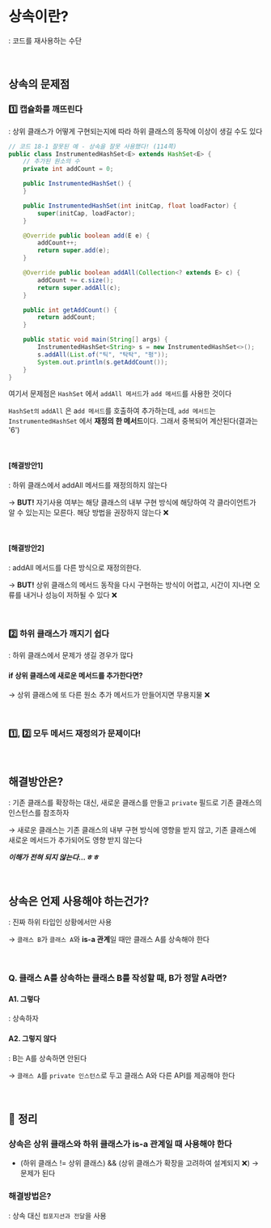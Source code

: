 # 상속이란?
: 코드를 재사용하는 수단

</br>

## 상속의 문제점
### 1️⃣ 캡슐화를 깨뜨린다
: 상위 클래스가 어떻게 구현되는지에 따라 하위 클래스의 동작에 이상이 생길 수도 있다

```java
// 코드 18-1 잘못된 예 - 상속을 잘못 사용했다! (114쪽)
public class InstrumentedHashSet<E> extends HashSet<E> {
    // 추가된 원소의 수
    private int addCount = 0;

    public InstrumentedHashSet() {
    }

    public InstrumentedHashSet(int initCap, float loadFactor) {
        super(initCap, loadFactor);
    }

    @Override public boolean add(E e) {
        addCount++;
        return super.add(e);
    }

    @Override public boolean addAll(Collection<? extends E> c) {
        addCount += c.size();
        return super.addAll(c);
    }

    public int getAddCount() {
        return addCount;
    }

    public static void main(String[] args) {
        InstrumentedHashSet<String> s = new InstrumentedHashSet<>();
        s.addAll(List.of("틱", "탁탁", "펑"));
        System.out.println(s.getAddCount());
    }
}
```

여기서 문제점은 `HashSet` 에서 `addAll 메서드`가 `add 메서드`를 사용한 것이다

`HashSet의` `addAll` 은 a`dd 메서드`를 호출하여 추가하는데, `add 메서드`는 `InstrumentedHashSet` 에서 **재정의 한 메서드**이다. 그래서 중복되어 계산된다(결과는 '6')

</br>

#### [해결방안1]
: 하위 클래스에서 addAll 메서드를 재정의하지 않는다

→ **BUT!** 자기사용 여부는 해당 클래스의 내부 구현 방식에 해당하여 각 클라이언트가 알 수 있는지는 모른다. 해당 방법을 권장하지 않는다 ❌

</br>

#### [해결방안2]
: addAll 메서드를 다른 방식으로 재정의한다.

→ **BUT!** 상위 클래스의 메서드 동작을 다시 구현하는 방식이 어렵고, 시간이 지나면 오류를 내거나 성능이 저하될 수 있다 ❌

</br>

### 2️⃣ 하위 클래스가 깨지기 쉽다
: 하위 클래스에서 문제가 생길 경우가 많다

#### if 상위 클래스에 새로운 메서드를 추가한다면?
→ 상위 클래스에 또 다른 원소 추가 메서드가 만들어지면 무용지물 ❌

</br>

### 1️⃣, 2️⃣ 모두 메서드 재정의가 문제이다!

</br>

## 해결방안은?
: 기존 클래스를 확장하는 대신, 새로운 클래스를 만들고 `private` 필드로 기존 클래스의 인스턴스를 참조하자

→ 새로운 클래스는 기존 클래스의 내부 구현 방식에 영향을 받지 않고, 기존 클래스에 새로운 메서드가 추가되어도 영향 받지 않는다

***이해가 전혀 되지 않는다...ㅎㅎ***

</br>

## 상속은 언제 사용해야 하는건가?
: 진짜 하위 타입인 상황에서만 사용

→ `클래스 B`가 `클래스 A`와 **is-a 관계**일 때만 클래스 A를 상속해야 한다

</br>

### Q. 클래스 A를 상속하는 클래스 B를 작성할 때, B가 정말 A라면?

#### A1. 그렇다
: 상속하자

#### A2. 그렇지 않다
: B는 A를 상속하면 안된다

→ `클래스 A`를 `private 인스턴스`로 두고 클래스 A와 다른 API를 제공해야 한다

</br>

## 🎯 정리
### 상속은 상위 클래스와 하위 클래스가 is-a 관계일 때 사용해야 한다
* (하위 클래스 != 상위 클래스) && (상위 클래스가 확장을 고려하여 설계되지 ❌) → 문제가 된다

### 해결방법은?
: 상속 대신 `컴포지션과 전달`을 사용